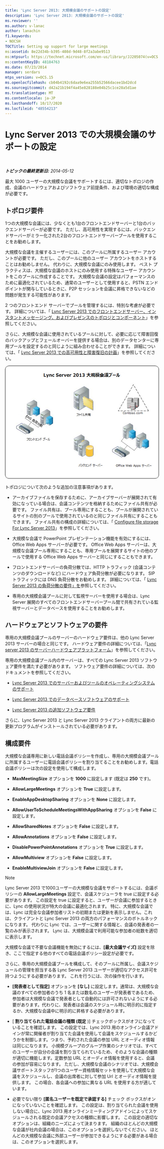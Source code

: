 ```yaml
---
title: 'Lync Server 2013: 大規模会議のサポートの設定'
description: 'Lync Server 2013: 大規模会議のサポートの設定'
ms.reviewer: ''
ms.author: v-lanac
author: lanachin
f1.keywords:
- NOCSH
TOCTitle: Setting up support for large meetings
ms:assetid: 8e22d34b-b395-408d-9d48-8f2a3abe9513
ms:mtpsurl: https://technet.microsoft.com/en-us/library/JJ205074(v=OCS.15)
ms:contentKeyID: 48184763
ms.date: 07/23/2014
manager: serdars
mtps_version: v=OCS.15
ms.openlocfilehash: cb04b4192c6daa9e6ea255b52566dacee1bd2dcd
ms.sourcegitcommit: d42a21b194f4a45e828188e04b25c1ce28a5d1ae
ms.translationtype: MT
ms.contentlocale: ja-JP
ms.lasthandoff: 10/17/2020
ms.locfileid: "48554213"
---
```

# <a name="setting-up-support-for-large-meetings-in-lync-server-2013"></a>Lync Server 2013 での大規模会議のサポートの設定

<div data-xmlns="http://www.w3.org/1999/xhtml">

<div class="topic" data-xmlns="http://www.w3.org/1999/xhtml" data-msxsl="urn:schemas-microsoft-com:xslt" data-cs="https://msdn.microsoft.com/">

<div data-asp="https://msdn2.microsoft.com/asp">



</div>

<div id="mainSection">

<div id="mainBody">

<span> </span>

_**トピックの最終更新日:** 2014-05-12_

最大 1000 ユーザーの大規模な会議をサポートするには、適切なトポロジの作成、会議のハードウェアおよびソフトウェア前提条件、および環境の適切な構成が必要です。

<div>

## <a name="topology-requirements"></a>トポロジ要件

1つの大規模な会議には、少なくとも1台のフロントエンドサーバーと1台のバックエンドサーバーが必要です。 ただし、高可用性を実現するには、バックエンドサーバーがミラー化された2台のフロントエンドサーバープールを使用することをお勧めします。

大規模な会議を主催するユーザーには、このプールに所属するユーザー アカウントが必要です。 ただし、このプールに他のユーザー アカウントをホストすることはお勧めしません。 代わりに、大規模な会議にのみ使用します。 ベスト プラクティスは、大規模な会議のホストにのみ使用する特殊なユーザー アカウントをこのプールに作成することです。 大規模な会議の設定はパフォーマンスのために最適化されているため、通常のユーザーとして使用すると、PSTN エンドポイントが関与しているときに、P2P セッションを会議に昇格できないなどの問題が発生する可能性があります。

2 つのフロントエンド サーバーでプールを管理するには、特別な考慮が必要です。 詳細については、「 [Lync Server 2013 でのフロントエンドサーバー、インスタントメッセージング、およびプレゼンスのトポロジとコンポーネント](lync-server-2013-topologies-and-components-for-front-end-servers-instant-messaging-and-presence.md)」を参照してください。

さらに、大規模な会議に使用されているプールに対して、必要に応じて障害回復のバックアップとフェールオーバーを提供する場合は、別のデータセンターに専用プールを設定するのと同じように組み合わせることができます。 詳細については、「 [Lync Server 2013 での高可用性と障害復旧の計画](lync-server-2013-planning-for-high-availability-and-disaster-recovery.md)」を参照してください。

![大規模な会議プールの構成](images/JJ205074.ee00e1c0-c3b2-464d-aa89-a1e877cd034d(OCS.15).jpg "大規模な会議プールの構成")

トポロジについて次のような追加の注意事項があります。

  - アーカイブファイルを保存するために、アーカイブサーバーが展開されて有効になっている場合は、会議コンテンツを格納するためにファイル共有が必要です。 ファイル共有は、プール専用にすることも、プールが展開されているサイトの別のプールで使用されているのと同じファイル共有にすることもできます。 ファイル共有の構成の詳細については、「 [Configure file storage For Lync Server 2013](lync-server-2013-configure-dfs-file-storage.md)」を参照してください。

  - 大規模な会議で PowerPoint プレゼンテーション機能を有効にするには、Office Web Apps サーバーが必要です。 Office Web Apps サーバーは、大規模な会議プール専用にすることも、専用プールを展開するサイトの他のプールで使用する Office Web Apps サーバーと同じにすることもできます。

  - フロントエンドサーバーの負荷分散では、HTTP トラフィック (会議コンテンツのダウンロードなど) にハードウェア負荷分散が必要になります。 SIP トラフィックには DNS 負荷分散をお勧めします。 詳細については、「 [Lync Server 2013 の負荷分散の要件」を](lync-server-2013-load-balancing-requirements.md)参照してください。

  - 専用の大規模会議プールに対して監視サーバーを使用する場合は、Lync Server 展開のすべてのフロントエンドサーバープール間で共有されている監視サーバーとデータベースを使用することをお勧めします。

</div>

<div>

## <a name="hardware-and-software-requirements"></a>ハードウェアとソフトウェアの要件

専用の大規模会議プールのサーバーのハードウェア要件は、他の Lync Server 2013 サーバーの場合と同じです。 ハードウェア要件の詳細については、「[Lync server 2013 のサーバーハードウェアプラットフォーム](lync-server-2013-server-hardware-platforms.md)」を参照してください。

専用の大規模会議プール内のサーバーは、すべての Lync Server 2013 ソフトウェア要件を満たす必要があります。 ソフトウェア要件の詳細については、次のドキュメントを参照してください。

  - [Lync Server 2013 でのサーバーおよびツールのオペレーティングシステムのサポート](lync-server-2013-server-and-tools-operating-system-support.md)

  - [Lync Server 2013 でのデータベースソフトウェアのサポート](lync-server-2013-database-software-support.md)

  - [Lync Server 2013 の追加ソフトウェア要件](lync-server-2013-additional-software-requirements.md)

さらに、Lync Server 2013 と Lync Server 2013 クライアントの両方に最新の更新プログラムがインストールされている必要があります。

</div>

<div>

## <a name="configuration-requirements"></a>構成要件

大規模な会議専用に新しい電話会議ポリシーを作成し、専用の大規模会議プールに所属するユーザーに電話会議ポリシーを割り当てることをお勧めします。電話会議ポリシーは次の設定を使用して構成します。

  - **MaxMeetingSize** オプションを **1000** に設定します (既定は **250** です)。

  - **AllowLargeMeetings** オプションを **True** に設定します。

  - **EnableAppDesktopSharing** オプションを **None** に設定します。

  - **AllowUserToScheduleMeetingsWithAppSharing** オプションを **False** に設定します。

  - **AllowSharedNotes** オプションを **False** に設定します。

  - **AllowAnnotations** オプションを **False** に設定します。

  - **DisablePowerPointAnnotations** オプションを **True** に設定します。

  - **AllowMultiview** オプションを **False** に設定します。

  - **EnableMultiviewJoin** オプションを **False** に設定します。

<div>


> [!NOTE]  
> Lync Server 2013 で1000ユーザーの大規模な会議をサポートするには、会議ポリシーの <STRONG>AllowLargeMeetings</STRONG> 設定で、会議スケジューラを true に設定する必要があります。 この設定を true に設定すると、ユーザーが会議に参加するときに、Lync の使用状況が特大の会議に最適化されます。 特に、大規模な会議では、Lync は完全な会議参加者リストの初期または更新を表示しません。これは、クライアントと Lync Server 2013 の両方のパフォーマンスのボトルネックになります。 代わりに Lync では、ユーザーに関する情報と、会議の発表者の一覧のみが表示されます。 Lync は、大規模会議で利用可能な参加者の総数を適切に表示します。



</div>

大規模な会議で不要な会議機能を無効にするには、**[最大会議サイズ]** 設定を除き、ここで指定する他のすべての電話会議ポリシー設定が必要です。

さらに、専用の大規模会議プールを構成して、そのプールに所属し、会議スケジュールの管理を担当する各 Lync Server 2013 ユーザーが適切なアクセス許可を持つようにする必要があります。 これを行うには、次の操作を行います。

  - **[発表者として指定]** オプションを **[なし]** に設定します。通常は、大規模な会議のすべての参加者のうち 1 名または数名のユーザーが発表者であるため、参加者は大規模な会議で発表者として自動的には許可されないようにする必要があります。代わりに、発表者は会議のスケジュール時に明示的に指定するか、大規模な会議中に明示的に昇格する必要があります。

  - [ **割り当てられた電話会議の種類 (既定** )] チェックボックスがオフになっていることを確認します。 この設定では、Lync 2013 用のオンライン会議アドインが常に開催者が割り当てた会議を使用して会議をスケジュールするかどうかを制御します。つまり、予約された会議の参加 URL とオーディオ情報は同じになります。 小規模グループのグループ作業のシナリオでは、すべてのユーザーが自分の会議を割り当てられているため、そのような会議の種類が適切に機能します。定数参加 URL とオーディオ情報を使用すると、会議の参加が容易になります。 ただし、大規模な会議のシナリオでは、大規模会議サポートスタッフが1つのユーザー資格情報セットを使用して大規模な会議をスケジュールし、会議の出席者に対して参加 Url とオーディオ情報を提供します。 この場合、各会議への参加に異なる URL を使用する方が適しています。

  - 必要でない限り **[匿名ユーザーを既定で承認する]** チェック ボックスがオンになっていないことを確認します。 この設定は、割り当てられた会議を使用しない場合に、Lync 2013 用オンラインミーティングアドインによってスケジュールされる既定の会議アクセスの種類に影響します。 この設定の適切なオプションは、組織のニーズによって決まります。 組織のほとんどの大規模な会議が社内会議の場合は、このオプションを選択しないでください。 ほとんどの大規模な会議に外部ユーザーが参加できるようにする必要がある場合は、このオプションを選択します。

</div>

</div>

<span> </span>

</div>

</div>

</div>

